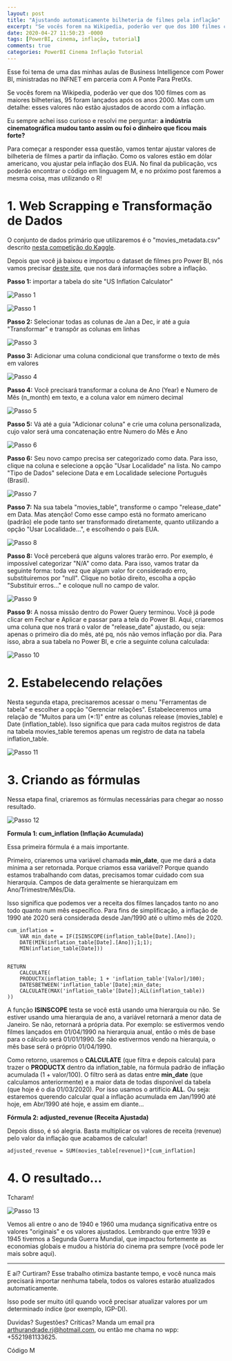 ```yaml
---
layout: post
title: "Ajustando automaticamente bilheteria de filmes pela inflação"
excerpt: "Se vocês forem na Wikipedia, poderão ver que dos 100 filmes com as maiores bilheterias, 95 foram lançados após os anos 2000. Mas com um detalhe: esses valores não estão ajustados de acordo com a inflação."
date: 2020-04-27 11:50:23 -0000
tags: [PowerBI, cinema, inflação, tutorial]
comments: true
categories: PowerBI Cinema Inflação Tutorial
---
```


Esse foi tema de uma das minhas aulas de Business Intelligence com Power BI, ministradas no INFNET em parceria com A Ponte Para PretXs.

Se vocês forem na Wikipedia, poderão ver que dos 100 filmes com as maiores bilheterias, 95 foram lançados após os anos 2000. Mas com um detalhe: esses valores não estão ajustados de acordo com a inflação.

Eu sempre achei isso curioso e resolvi me perguntar: **a indústria cinematográfica mudou tanto assim ou foi o dinheiro que ficou mais forte?**

Para começar a responder essa questão, vamos tentar ajustar valores de bilheteria de filmes a partir da inflação. Como os valores estão em dólar americano, vou ajustar pela inflação dos EUA. No final da publicação, vcs poderão encontrar o código em linguagem M, e no próximo post faremos a mesma coisa, mas utilizando o R!

# 1. Web Scrapping e Transformação de Dados
O conjunto de dados primário que utilizaremos é o "movies_metadata.csv" descrito [nesta competição do Kaggle](https://www.kaggle.com/rounakbanik/the-movies-dataset).

Depois que você já baixou e importou o dataset de filmes pro Power BI, nós vamos precisar [deste site](https://www.usinflationcalculator.com/inflation/current-inflation-rates/), que nos dará informações sobre a inflação.

**Passo 1:** importar a tabela do site "US Inflation Calculator"

![Passo 1](https://github.com/arthurandrade-rj/arthurandrade-rj.github.io/blob/master/assets/portfolio.png)

![Passo 1](https://github.com/arthurandrade-rj/arthurandrade-rj.github.io/blob/master/assets/Imagem2.png)

**Passo 2:** Selecionar todas as colunas de Jan a Dec, ir até a guia "Transformar" e transpôr as colunas em linhas

![Passo 3](https://github.com/arthurandrade-rj/arthurandrade-rj.github.io/blob/master/assets/Imagem3.png)

**Passo 3:** Adicionar uma coluna condicional que transforme o texto de mês em valores

![Passo 4](https://github.com/arthurandrade-rj/arthurandrade-rj.github.io/blob/master/assets/Imagem4.png)

**Passo 4:** Você precisará transformar a coluna de Ano (Year) e Numero de Mês (n_month) em texto, e a coluna valor em número decimal

![Passo 5](https://github.com/arthurandrade-rj/arthurandrade-rj.github.io/blob/master/assets/Imagem5.png)

**Passo 5:** Vá até a guia "Adicionar coluna" e crie uma coluna personalizada, cujo valor será uma concatenação entre Numero do Mês e Ano

![Passo 6](https://github.com/arthurandrade-rj/arthurandrade-rj.github.io/blob/master/assets/Imagem6.png)

**Passo 6:** Seu novo campo precisa ser categorizado como data. Para isso, clique na coluna e selecione a opção "Usar Localidade" na lista. No campo "Tipo de Dados" selecione Data e em Localidade selecione Português (Brasil).

![Passo 7](https://github.com/arthurandrade-rj/arthurandrade-rj.github.io/blob/master/assets/Imagem7.png)

**Passo 7:** Na sua tabela "movies_table", transforme o campo "release_date" em Data. Mas atenção! Como esse campo está no formato americano (padrão) ele pode tanto ser transformado diretamente, quanto utilizando a opção "Usar Localidade...", e escolhendo o país EUA.

![Passo 8](https://github.com/arthurandrade-rj/arthurandrade-rj.github.io/blob/master/assets/Imagem8.png)

**Passo 8:** Você perceberá que alguns valores trarão erro. Por exemplo, é impossível categorizar "N/A" como data. Para isso, vamos tratar da seguinte forma: toda vez que algum valor for considerado erro, substituiremos por "null". Clique no botão direito, escolha a opção "Substituir erros..." e coloque null no campo de valor.

![Passo 9](https://github.com/arthurandrade-rj/arthurandrade-rj.github.io/blob/master/assets/Imagem9.png)

**Passo 9:** A nossa missão dentro do Power Query terminou. Você já pode clicar em Fechar e Aplicar e passar para a tela do Power BI. Aqui, criaremos uma coluna que nos trará o valor de "release_date" ajustado, ou seja: apenas o primeiro dia do mês, até pq, nós não vemos inflação por dia. Para isso, abra a sua tabela no Power BI, e crie a seguinte coluna calculada:

![Passo 10](https://github.com/arthurandrade-rj/arthurandrade-rj.github.io/blob/master/assets/Imagem10.png)

# 2. Estabelecendo relações

Nesta segunda etapa, precisaremos acessar o menu "Ferramentas de tabela" e escolher a opção "Gerenciar relações". Estabeleceremos uma relação de "Muitos para um (*:1)" entre as colunas release (movies_table) e Date (inflation_table). Isso significa que para cada muitos registros de data na tabela movies_table teremos apenas um registro de data na tabela inflation_table.

![Passo 11](https://github.com/arthurandrade-rj/arthurandrade-rj.github.io/blob/master/assets/Imagem11.png)


# 3. Criando as fórmulas
Nessa etapa final, criaremos as fórmulas necessárias para chegar ao nosso resultado.

![Passo 12](https://github.com/arthurandrade-rj/arthurandrade-rj.github.io/blob/master/assets/Imagem12.png)

**Formula 1: cum_inflation (Inflação Acumulada)**

Essa primeira fórmula é a mais importante. 

Primeiro, criaremos uma variável chamada **min_date**, que me dará a data mínima a ser retornada. Porque criamos essa variável? Porque quando estamos trabalhando com datas, precisamos tomar cuidado com sua hierarquia. Campos de data geralmente se hierarquizam em Ano/Trimestre/Mês/Dia. 

Isso significa que podemos ver a receita dos filmes lançados tanto no ano todo quanto num mês específico. Para fins de simplificação, a inflação de 1990 até 2020 será considerada desde Jan/1990 até o ultimo mês de 2020.

    cum_inflation = 
        VAR min_date = IF(ISINSCOPE(inflation_table[Date].[Ano]);
        DATE(MIN(inflation_table[Date].[Ano]);1;1);
        MIN(inflation_table[Date]))
    

    RETURN
        CALCULATE(
        PRODUCTX(inflation_table; 1 + 'inflation_table'[Valor]/100);
        DATESBETWEEN('inflation_table'[Date];min_date;
        CALCULATE(MAX('inflation_table'[Date]);ALL(inflation_table))        
    ))

A função **ISINSCOPE** testa se você está usando uma hierarquia ou não. Se estiver usando uma hierarquia de ano, a variável retornará a menor data de Janeiro. Se não, retornará a própria data. Por exemplo: se estivermos vendo filmes lançados em 01/04/1990 na hierarquia anual, então o mês de base para o cálculo será 01/01/1990. Se não estivermos vendo na hierarquia, o mês base será o próprio 01/04/1990.

Como retorno, usaremos o **CALCULATE** (que filtra e depois calcula) para trazer o **PRODUCTX** dentro da inflation_table, na fórmula padrão de inflação acumulada (1 + valor/100). O filtro será as datas entre **min_date** (que calculamos anteriormente) e a maior data de todas disponível da tabela (que hoje é o dia 01/03/2020). Por isso usamos o artifício **ALL**. Ou seja: estaremos querendo calcular qual a inflação acumulada em Jan/1990 até hoje, em Abr/1990 até hoje, e assim em diante...

**Fórmula 2: adjusted_revenue (Receita Ajustada)**

Depois disso, é só alegria. Basta multiplicar os valores de receita (revenue) pelo valor da inflação que acabamos de calcular!

    adjusted_revenue = SUM(movies_table[revenue])*[cum_inflation]

# 4. O resultado...
Tcharam!

![Passo 13](https://github.com/arthurandrade-rj/arthurandrade-rj.github.io/blob/master/assets/Imagem13.png)

Vemos ali entre o ano de 1940 e 1960 uma mudança significativa entre os valores "originais" e os valores ajustados. Lembrando que entre 1939 e 1945 tivemos a Segunda Guerra Mundial, que impactou fortemente as economias globais e mudou a história do cinema pra sempre (você pode ler mais sobre aqui).

---------------------


E aí? Curtiram? Esse trabalho otimiza bastante tempo, e você nunca mais precisará importar nenhuma tabela, todos os valores estarão atualizados automaticamente.

Isso pode ser muito útil quando você precisar atualizar valores por um determinado índice (por exemplo, IGP-DI).

Duvidas? Sugestões? Críticas? Manda um email pra arthurandrade.rj@hotmail.com, ou então me chama no wpp: +5521981133625.

Código M

